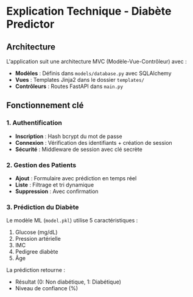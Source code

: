 # Explication Technique - Diabète Predictor

## Architecture

L'application suit une architecture MVC (Modèle-Vue-Contrôleur) avec :

- **Modèles** : Définis dans `models/database.py` avec SQLAlchemy
- **Vues** : Templates Jinja2 dans le dossier `templates/`
- **Contrôleurs** : Routes FastAPI dans `main.py`

## Fonctionnement clé

### 1. Authentification

- **Inscription** : Hash bcrypt du mot de passe
- **Connexion** : Vérification des identifiants + création de session
- **Sécurité** : Middleware de session avec clé secrète

### 2. Gestion des Patients

- **Ajout** : Formulaire avec prédiction en temps réel
- **Liste** : Filtrage et tri dynamique
- **Suppression** : Avec confirmation

### 3. Prédiction du Diabète

Le modèle ML (`model.pkl`) utilise 5 caractéristiques :
1. Glucose (mg/dL)
2. Pression artérielle
3. IMC
4. Pedigree diabète
5. Âge

La prédiction retourne :
- Résultat (0: Non diabétique, 1: Diabétique)
- Niveau de confiance (%)

